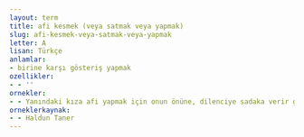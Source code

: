 ```yaml
---
layout: term
title: afi kesmek (veya satmak veya yapmak)
slug: afi-kesmek-veya-satmak-veya-yapmak
letter: A
lisan: Türkçe
anlamlar:
- birine karşı gösteriş yapmak
ozellikler:
- - ''
ornekler:
- - Yanındaki kıza afi yapmak için onun önüne, dilenciye sadaka verir gibi bahşiş fırlatan bir züppeyi, bıraksalar öldürecekti.
orneklerkaynak:
- - Haldun Taner
---
```

